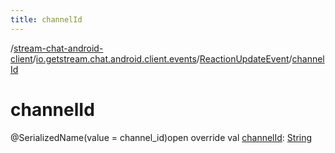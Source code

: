```yaml
---
title: channelId
---
```

/[stream-chat-android-client](../../index.md)/[io.getstream.chat.android.client.events](../index.md)/[ReactionUpdateEvent](index.md)/[channelId](channelId.md)  
  
  
  
# channelId  
@SerializedName(value = channel_id)open override val [channelId](channelId.md): [String](https://kotlinlang.org/api/latest/jvm/stdlib/kotlin/-string/index.html)

